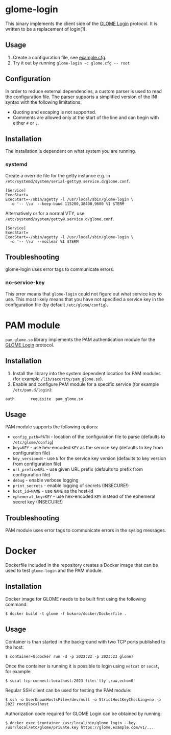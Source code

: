 # glome-login

This binary implements the client side of the
[GLOME Login](../docs/glome-login.md) protocol. It is written to be a
replacement of login(1).

## Usage

 1. Create a configuration file, see [example.cfg](example.cfg).
 1. Try it out by running `glome-login -c glome.cfg -- root`

## Configuration

In order to reduce external dependencies, a custom parser is used
to read the configuration file. The parser supports a simplified
version of the INI syntax with the following limitations:

* Quoting and escaping is not supported.
* Comments are allowed only at the start of the line and can
  begin with either `#` or `;`.

## Installation

The installation is dependent on what system you are running.

### systemd

Create a override file for the getty instance e.g. in
`/etc/systemd/system/serial-getty@.service.d/glome.conf`.

```
[Service]
ExecStart=
ExecStart=-/sbin/agetty -l /usr/local/sbin/glome-login \
  -o '-- \\u' --keep-baud 115200,38400,9600 %I $TERM
```

Alternatively or for a normal VTY, use
`/etc/systemd/system/getty@.service.d/glome.conf`.

```
[Service]
ExecStart=
ExecStart=-/sbin/agetty -l /usr/local/sbin/glome-login \
  -o '-- \\u' --noclear %I $TERM
```

## Troubleshooting

glome-login uses error tags to communicate errors.

### no-service-key

This error means that `glome-login` could not figure out what service key to
use. This most likely means that you have not specified a service key in the
configuration file (by default `/etc/glome/config`).

# PAM module

`pam_glome.so` library implements the PAM authentication module for the
[GLOME Login](../docs/glome-login.md) protocol.

## Installation

1. Install the library into the system dependent location for PAM modules
   (for example `/lib/security/pam_glome.so`).
1. Enable and configure PAM module for a specific service (for example
   `/etc/pam.d/login`):

```
auth       requisite  pam_glome.so
```

## Usage

PAM module supports the following options:

* `config_path=PATH` - location of the configuration file to parse (defaults to
  `/etc/glome/config`)
* `key=KEY` - use hex-encoded `KEY` as the service key (defaults to key
  from configuration file)
* `key_version=N` - use `N` for the service key version (defaults to key
  version from configuration file)
* `url_prefix=URL` - use given URL prefix (defaults to prefix from configuration
  file)
* `debug` - enable verbose logging
* `print_secrets` - enable logging of secrets (INSECURE!)
* `host_id=NAME` - use `NAME` as the host-id
* `ephemeral_key=KEY` - use hex-encoded `KEY` instead of the ephemeral
  secret key (INSECURE!)

## Troubleshooting

PAM module uses error tags to communicate errors in the syslog messages.

# Docker

Dockerfile included in the repository creates a Docker image that can be used
to test `glome-login` and the PAM module.

## Installation

Docker image for GLOME needs to be built first using the following command:

```
$ docker build -t glome -f kokoro/docker/Dockerfile .
```

## Usage

Container is than started in the background with two TCP ports published to the
host:

```
$ container=$(docker run -d -p 2022:22 -p 2023:23 glome)
```

Once the container is running it is possible to login using `netcat` or
`socat`, for example:

```
$ socat tcp-connect:localhost:2023 file:`tty`,raw,echo=0
```

Regular SSH client can be used for testing the PAM module:

```
$ ssh -o UserKnownHostsFile=/dev/null -o StrictHostKeyChecking=no -p 2022 root@localhost
```

Authorization code required for GLOME Login can be obtained by running:

```
$ docker exec $container /usr/local/bin/glome login --key /usr/local/etc/glome/private.key https://glome.example.com/v1/...
```
